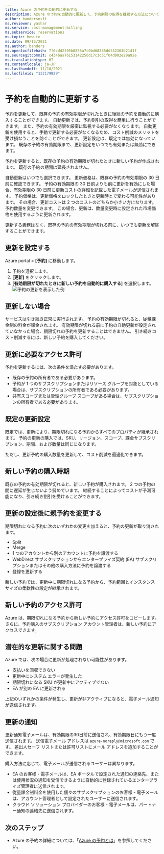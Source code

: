 ```yaml
---
title: Azure の予約を自動的に更新する
description: Azure の予約を自動的に更新して、予約割引の取得を継続する方法について説明します。
author: bandersmsft
ms.reviewer: yashar
ms.service: cost-management-billing
ms.subservice: reservations
ms.topic: how-to
ms.date: 09/15/2021
ms.author: banders
ms.openlocfilehash: 7f6cd42395b0255a7c0bd68285dd532363b2141f
ms.sourcegitcommit: c434baa76153142256d17c3c51f04d902e29a92e
ms.translationtype: HT
ms.contentlocale: ja-JP
ms.lasthandoff: 11/10/2021
ms.locfileid: "132179829"
---
```

# <a name="automatically-renew-reservations"></a>予約を自動的に更新する

予約を更新して、既存の予約の有効期限が切れたときに後続の予約を自動的に購入することができます。 自動更新では、予約割引の取得を簡単に行うことができます。 また、予約の有効期限を厳密に監視する必要がなくなります。 自動更新を使用すると、手動で更新する必要がなくなるため、コスト削減のメリットを受け損なうことを防ぐことができます。 更新設定は、既定では無効になっています。 既存の予約の有効期限まで、更新設定をいつでも有効または無効にできます。

予約を更新すると、既存の予約の有効期限が切れたときに新しい予約が作成されます。 既存の予約の期間は延長されません。

自動更新はいつでも選択できます。 更新価格は、既存の予約の有効期限の 30 日前に確認できます。 予約の有効期限の 30 日前よりも前に更新を有効にした場合、有効期限の 30 日前に更新コストの詳細を記載した電子メールが送信されます。 予約価格は、更新価格をロックしたときと更新時とで変わる可能性があります。 その場合、更新コストは 2 つのコストのどちらか小さい方になります。 予約数量を変更できます。 この場合、更新は、数量変更時に設定された市場価格を使用するように更新されます。

更新する義務はなく、既存の予約の有効期限が切れる前に、いつでも更新を解除することができます。

## <a name="set-up-renewal"></a>更新を設定する

Azure portal > **[予約]** に移動します。

1. 予約を選択します。
2. **[更新]** をクリックします。
3. **[有効期限が切れたときに新しい予約を自動的に購入する]** を選択します。  
  ![予約の更新を表示した例](./media/reservation-renew/reservation-renewal.png)

## <a name="if-you-dont-renew"></a>更新しない場合

サービスは引き続き正常に実行されます。 予約の有効期限が切れると、従量課金制の料金が課金されます。 有効期限が切れる前に予約の自動更新が設定されていなかった場合、期限切れの予約を更新することはできません。 引き続きコスト削減するには、新しい予約を購入してください。

## <a name="required-renewal-permissions"></a>更新に必要なアクセス許可

予約を更新するには、次の条件を満たす必要があります。

- 既存の予約の所有者である必要があります。
- 予約が 1 つのサブスクリプションまたはリソース グループを対象としている場合は、サブスクリプションの所有者である必要があります。
- 共有スコープまたは管理グループ スコープがある場合は、サブスクリプションの所有者である必要があります。

## <a name="default-renewal-settings"></a>既定の更新設定

既定では、更新により、期限切れになる予約からすべてのプロパティが継承されます。 予約の更新の購入では、SKU、リージョン、スコープ、課金サブスクリプション、期間、および数量は同じになります。

ただし、更新予約の購入数量を更新して、コスト削減を最適化できます。

## <a name="when-the-new-reservation-is-purchased"></a>新しい予約の購入時期

既存の予約の有効期限が切れると、新しい予約が購入されます。 2 つの予約の間に遅延が生じないよう努めています。 継続することによってコストが予測可能になり、引き続き割引を受けることができます。

## <a name="changing-parent-reservation-after-setting-renewal"></a>更新の設定後に親予約を変更する

期限切れになる予約に次のいずれかの変更を加えると、予約の更新が取り消されます。

- Split
- Merge
- 1 つのアカウントから別のアカウントに予約を譲渡する
- WebDirect サブスクリプションからエンタープライズ契約 (EA) サブスクリプションまたはその他の購入方法に予約を譲渡する
- 登録を更新する

新しい予約では、更新中に期限切れになる予約から、予約範囲とインスタンス サイズの柔軟性の設定が継承されます。

## <a name="new-reservation-permissions"></a>新しい予約のアクセス許可

Azure は、期限切れになる予約から新しい予約にアクセス許可をコピーします。 さらに、予約購入のサブスクリプション アカウント管理者は、新しい予約にアクセスできます。

## <a name="potential-renewal-problems"></a>潜在的な更新に関する問題

Azure では、次の場合に更新が処理されない可能性があります。

- 支払いを回収できない
- 更新中にシステム エラーが発生した
- 期限切れになる SKU が更新中にアクティブでない
- EA が別の EA に更新される

上記のいずれかの条件が発生し、更新が非アクティブになると、電子メール通知が送信されます。

## <a name="renewal-notification"></a>更新の通知

更新通知電子メールは、有効期限の30日前に送信され、有効期限日にもう一度送信されます。 送信電子メール アドレスは `azure-noreply@microsoft.com` です。 差出人セーフ リストまたは許可リストにメール アドレスを追加することができます。

購入方法に応じて、電子メールが送信されるユーザーは異なります。

- EA のお客様 - 電子メールは、EA ポータルで設定された通知の連絡先、または使用状況の通知を受信できるように自動的に登録されているエンタープライズ管理者に送信されます。
- 従量課金制料金を使用した個々のサブスクリプションのお客様 - 電子メールは、アカウント管理者として設定されたユーザーに送信されます。
- クラウド ソリューション プロバイダーのお客様 - 電子メールは、パートナー通知の連絡先に送信されます。

## <a name="next-steps"></a>次のステップ
- Azure の予約の詳細については、「[Azure の予約とは](save-compute-costs-reservations.md)」を参照してください。

